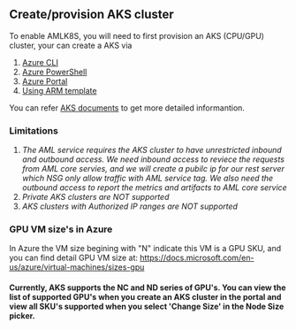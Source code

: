 ## Create/provision AKS cluster
To enable AMLK8S, you will need to first provision an AKS (CPU/GPU) cluster, your can create a AKS via 
1. [Azure CLI](https://docs.microsoft.com/en-us/azure/aks/kubernetes-walkthrough)
2. [Azure PowerShell](https://docs.microsoft.com/en-us/azure/aks/kubernetes-walkthrough-powershell)
3. [Azure Portal](https://docs.microsoft.com/en-us/azure/aks/kubernetes-walkthrough-portal)
4. [Using ARM template](https://docs.microsoft.com/en-us/azure/aks/kubernetes-walkthrough-rm-template) 

You can refer [AKS documents](https://docs.microsoft.com/en-us/azure/aks/) to get more detailed informantion.

### Limitations

1. _The AML service requires the AKS cluster to have unrestricted inbound and outbound access. We need inbound access to reviece the requests from AML core servies, and we will create a pubilc ip for our rest server which NSG only allow traffic with AML service tag. We also need the outbound access to report the metrics and artifacts to AML core service_
1. _Private AKS clusters are NOT supported_
1. _AKS clusters with Authorized IP ranges are NOT supported_

### GPU VM size's in Azure
In Azure the VM size begining with "N" indicate this VM is a GPU SKU, and you can find detail GPU VM size at: https://docs.microsoft.com/en-us/azure/virtual-machines/sizes-gpu

#### Currently, AKS supports the NC and ND series of GPU's. You can view the list of supported GPU's when you create an AKS cluster in the portal and view all SKU's supported when you select 'Change Size' in the Node Size picker.
